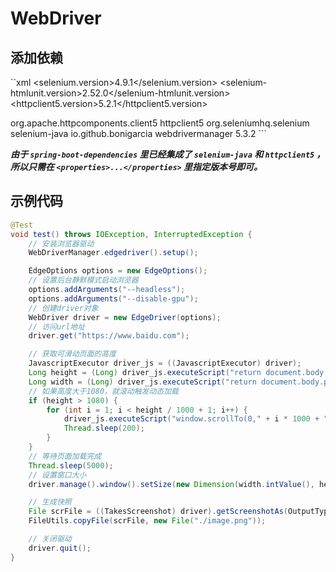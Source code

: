 # WebDriver

## 添加依赖

``xml
<properties>
    <selenium.version>4.9.1</selenium.version>
    <selenium-htmlunit.version>2.52.0</selenium-htmlunit.version>
    <httpclient5.version>5.2.1</httpclient5.version>
</properties>

<dependencies>
    <dependency>
        <groupId>org.apache.httpcomponents.client5</groupId>
        <artifactId>httpclient5</artifactId>
    </dependency>
    <dependency>
        <groupId>org.seleniumhq.selenium</groupId>
        <artifactId>selenium-java</artifactId>
    </dependency>
    <dependency>
        <groupId>io.github.bonigarcia</groupId>
        <artifactId>webdrivermanager</artifactId>
        <version>5.3.2</version>
    </dependency>
</dependencies>
```

***由于 ```spring-boot-dependencies``` 里已经集成了 ```selenium-java``` 和 ```httpclient5``` ，所以只需在 ```<properties>...</properties>``` 里指定版本号即可。***

## 示例代码

```java
@Test
void test() throws IOException, InterruptedException {
    // 安装浏览器驱动
    WebDriverManager.edgedriver().setup();

    EdgeOptions options = new EdgeOptions();
    // 设置后台静默模式启动浏览器
    options.addArguments("--headless");
    options.addArguments("--disable-gpu");
    // 创建driver对象
    WebDriver driver = new EdgeDriver(options);
    // 访问url地址
    driver.get("https://www.baidu.com");

    // 获取可滑动页面的高度
    JavascriptExecutor driver_js = ((JavascriptExecutor) driver);
    Long height = (Long) driver_js.executeScript("return document.body.parentNode.scrollHeight");
    Long width = (Long) driver_js.executeScript("return document.body.parentNode.scrollWidth");
    // 如果高度大于1080，就滚动触发动态加载
    if (height > 1080) {
        for (int i = 1; i < height / 1000 + 1; i++) {
            driver_js.executeScript("window.scrollTo(0," + i * 1000 + ")");
            Thread.sleep(200);
        }
    }
    // 等待页面加载完成
    Thread.sleep(5000);
    // 设置窗口大小
    driver.manage().window().setSize(new Dimension(width.intValue(), height.intValue()));

    // 生成快照
    File scrFile = ((TakesScreenshot) driver).getScreenshotAs(OutputType.FILE);
    FileUtils.copyFile(scrFile, new File("./image.png"));

    // 关闭驱动
    driver.quit();
}
```
